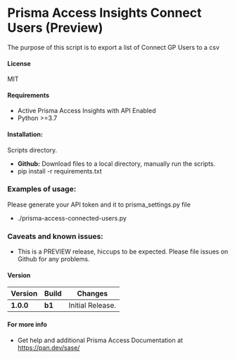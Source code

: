 # Prisma Access Insights Connect Users (Preview)
The purpose of this script is to export a list of Connect GP Users to a csv

#### License
MIT

#### Requirements
* Active Prisma Access Insights with API Enabled
* Python >=3.7

#### Installation:
 Scripts directory. 
 - **Github:** Download files to a local directory, manually run the scripts. 
 - pip install -r requirements.txt
 
### Examples of usage:
 Please generate your API token and it to prisma_settings.py file
 
 - ./prisma-access-connected-users.py 
 
### Caveats and known issues:
 - This is a PREVIEW release, hiccups to be expected. Please file issues on Github for any problems.

#### Version
| Version | Build | Changes |
| ------- | ----- | ------- |
| **1.0.0** | **b1** | Initial Release. |


#### For more info
 * Get help and additional Prisma Access Documentation at <https://pan.dev/sase/>
